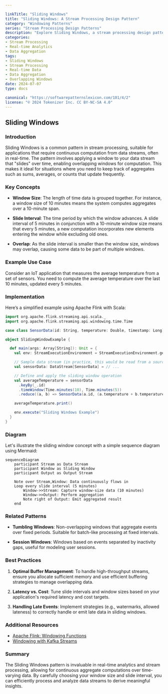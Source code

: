```yaml
---

linkTitle: "Sliding Windows"
title: "Sliding Windows: A Stream Processing Design Pattern"
category: "Windowing Patterns"
series: "Stream Processing Design Patterns"
description: "Explore Sliding Windows, a stream processing design pattern for handling real-time data by applying overlapping time windows of a specified size and slide interval. Learn how these windows compute aggregates like averages or counts continuously."
categories:
- Stream Processing
- Real-time Analytics
- Data Aggregation
tags:
- Sliding Windows
- Stream Processing
- Real-time Data
- Data Aggregation
- Overlapping Windows
date: 2024-07-07
type: docs

canonical: "https://softwarepatternslexicon.com/101/4/2"
license: "© 2024 Tokenizer Inc. CC BY-NC-SA 4.0"
---
```


## Sliding Windows

### Introduction

Sliding Windows is a common pattern in stream processing, suitable for applications that require continuous computation from data streams, often in real-time. The pattern involves applying a window to your data stream that "slides" over time, enabling overlapping windows for computation. This makes it ideal for situations where you need to keep track of aggregates such as sums, averages, or counts that update frequently.

### Key Concepts

- **Window Size**: The length of time data is grouped together. For instance, a window size of 10 minutes means the system computes aggregates over a 10-minute span.
  
- **Slide Interval**: The time period by which the window advances. A slide interval of 5 minutes in conjunction with a 10-minute window size means that every 5 minutes, a new computation incorporates new elements entering the window while excluding old ones.

- **Overlap**: As the slide interval is smaller than the window size, windows may overlap, causing some data to be part of multiple windows.

### Example Use Case

Consider an IoT application that measures the average temperature from a set of sensors. You need to compute the average temperature over the last 10 minutes, updated every 5 minutes.

### Implementation

Here’s a simplified example using Apache Flink with Scala:

```scala
import org.apache.flink.streaming.api.scala._
import org.apache.flink.streaming.api.windowing.time.Time

case class SensorData(id: String, temperature: Double, timestamp: Long)

object SlidingWindowExample {

  def main(args: Array[String]): Unit = {
    val env: StreamExecutionEnvironment = StreamExecutionEnvironment.getExecutionEnvironment

    // Sample data stream (in practice, this would be read from a source such as Kafka)
    val sensorData: DataStream[SensorData] = // ...

    // Define and apply the sliding window operation
    val averageTemperature = sensorData
      .keyBy(_.id)
      .timeWindow(Time.minutes(10), Time.minutes(5))
      .reduce((a, b) => SensorData(a.id, (a.temperature + b.temperature) / 2, b.timestamp))

    averageTemperature.print()

    env.execute("Sliding Windows Example")
  }
}

```

### Diagram

Let's illustrate the sliding window concept with a simple sequence diagram using Mermaid:

```mermaid
sequenceDiagram
    participant Stream as Data Stream
    participant Window as Sliding Window
    participant Output as Output Stream

    Note over Stream,Window: Data continuously flows in
    Loop every slide interval (5 minutes)
        Window->>Stream: Capture window-size data (10 minutes)
        Window->>Output: Perform aggregation
        Note right of Output: Emit aggregated result
    end
```

### Related Patterns

- **Tumbling Windows**: Non-overlapping windows that aggregate events over fixed periods. Suitable for batch-like processing at fixed intervals.
  
- **Session Windows**: Windows based on events separated by inactivity gaps, useful for modeling user sessions.

### Best Practices

1. **Optimal Buffer Management**: To handle high-throughput streams, ensure you allocate sufficient memory and use efficient buffering strategies to manage overlapping data.

2. **Latency vs. Cost**: Tune slide intervals and window sizes based on your application's required latency and cost targets.

3. **Handling Late Events**: Implement strategies (e.g., watermarks, allowed lateness) to correctly handle or emit late data in sliding windows.

### Additional Resources

- [Apache Flink: Windowing Functions](https://flink.apache.org/news/2015/12/04/A-guide-to-windowing-in-apache-flink.html)
- [Windowing with Kafka Streams](https://kafka.apache.org/20/documentation/streams/core-concepts)

### Summary

The Sliding Windows pattern is invaluable in real-time analytics and stream processing, allowing for continuous aggregate computations over time-varying data. By carefully choosing your window size and slide interval, you can efficiently process and analyze data streams to derive meaningful insights.


